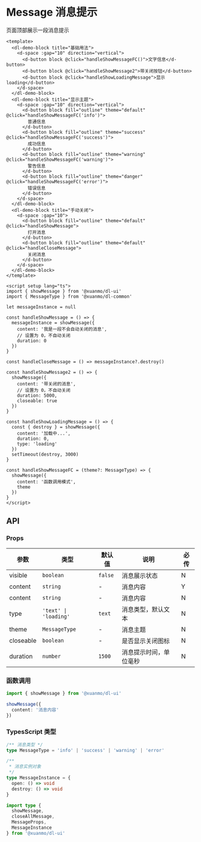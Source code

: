 # Message 消息提示

页面顶部展示一段消息提示

```vue client=Mobile
<template>
  <dl-demo-block title="基础用法">
    <d-space :gap="10" direction="vertical">
      <d-button block @click="handleShowMessageFC()">文字信息</d-button>
      <d-button block @click="handleShowMessage2">带关闭按钮</d-button>
      <d-button block @click="handleShowLoadingMessage">显示 loading</d-button>
    </d-space>
  </dl-demo-block>
  <dl-demo-block title="显示主题">
    <d-space :gap="10" direction="vertical">
      <d-button block fill="outline" theme="default" @click="handleShowMessageFC('info')">
        普通信息
      </d-button>
      <d-button block fill="outline" theme="success" @click="handleShowMessageFC('success')">
        成功信息
      </d-button>
      <d-button block fill="outline" theme="warning" @click="handleShowMessageFC('warning')">
        警告信息
      </d-button>
      <d-button block fill="outline" theme="danger" @click="handleShowMessageFC('error')">
        错误信息
      </d-button>
    </d-space>
  </dl-demo-block>
  <dl-demo-block title="手动关闭">
    <d-space :gap="10">
      <d-button block fill="outline" theme="default" @click="handleShowMessage">
        打开消息
      </d-button>
      <d-button block fill="outline" theme="default" @click="handleCloseMessage">
        关闭消息
      </d-button>
    </d-space>
  </dl-demo-block>
</template>

<script setup lang="ts">
import { showMessage } from '@xuanmo/dl-ui'
import { MessageType } from '@xuanmo/dl-common'

let messageInstance = null

const handleShowMessage = () => {
  messageInstance = showMessage({
    content: '我是一段不会自动关闭的消息',
    // 设置为 0，不自动关闭
    duration: 0
  })
}

const handleCloseMessage = () => messageInstance?.destroy()

const handleShowMessage2 = () => {
  showMessage({
    content: '带关闭的消息',
    // 设置为 0，不自动关闭
    duration: 5000,
    closeable: true
  })
}

const handleShowLoadingMessage = () => {
  const { destroy } = showMessage({
    content: '加载中...',
    duration: 0,
    type: 'loading'
  })
  setTimeout(destroy, 3000)
}

const handleShowMessageFC = (theme?: MessageType) => {
  showMessage({
    content: '函数调用模式',
    theme
  })
}
</script>
```

## API

### Props

|参数|类型|默认值|说明|必传|
|---|----|-----|---|----|
|visible|`boolean`|`false`|消息展示状态|N|
|content|`string`|-|消息内容|Y|
|content|`string`|-|消息内容|N|
|type|`'text' \| 'loading'`|`text`|消息类型，默认文本|N|
|theme|`MessageType`|-|消息主题|N|
|closeable|`boolean`|-|是否显示关闭图标|N|
|duration|`number`|`1500`|消息提示时间，单位毫秒|N|

### 函数调用

```typescript
import { showMessage } from '@xuanmo/dl-ui'

showMessage({
  content: '消息内容'
})
```

### TypesScript 类型

```typescript
/** 消息类型 */
type MessageType = 'info' | 'success' | 'warning' | 'error'

/**
 * 消息实例对象
 */
type MessageInstance = {
  open: () => void
  destroy: () => void
}

import type {
  showMessage,
  closeAllMessage,
  MessageProps,
  MessageInstance
} from '@xuanmo/dl-ui'
```
